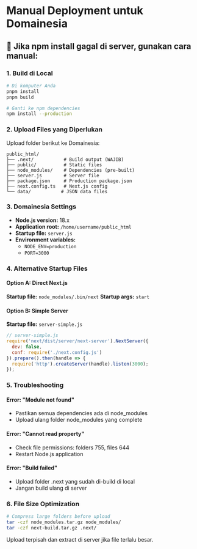 # Manual Deployment untuk Domainesia

## 🔧 Jika npm install gagal di server, gunakan cara manual:

### 1. Build di Local
```bash
# Di komputer Anda
pnpm install
pnpm build

# Ganti ke npm dependencies
npm install --production
```

### 2. Upload Files yang Diperlukan
Upload folder berikut ke Domainesia:
```
public_html/
├── .next/           # Build output (WAJIB)
├── public/          # Static files
├── node_modules/    # Dependencies (pre-built)
├── server.js        # Server file
├── package.json     # Production package.json
├── next.config.ts   # Next.js config
└── data/           # JSON data files
```

### 3. Domainesia Settings
- **Node.js version:** 18.x
- **Application root:** `/home/username/public_html`
- **Startup file:** `server.js`
- **Environment variables:**
  - `NODE_ENV=production`
  - `PORT=3000`

### 4. Alternative Startup Files

#### Option A: Direct Next.js
**Startup file:** `node_modules/.bin/next`
**Startup args:** `start`

#### Option B: Simple Server
**Startup file:** `server-simple.js`

```javascript
// server-simple.js
require('next/dist/server/next-server').NextServer({
  dev: false,
  conf: require('./next.config.js')
}).prepare().then(handle => {
  require('http').createServer(handle).listen(3000);
});
```

### 5. Troubleshooting

#### Error: "Module not found"
- Pastikan semua dependencies ada di node_modules
- Upload ulang folder node_modules yang complete

#### Error: "Cannot read property"
- Check file permissions: folders 755, files 644
- Restart Node.js application

#### Error: "Build failed"
- Upload folder .next yang sudah di-build di local
- Jangan build ulang di server

### 6. File Size Optimization
```bash
# Compress large folders before upload
tar -czf node_modules.tar.gz node_modules/
tar -czf next-build.tar.gz .next/
```

Upload terpisah dan extract di server jika file terlalu besar.